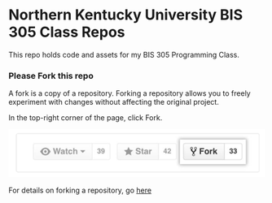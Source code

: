# Northern Kentucky University BIS 305 Class Repos
This repo holds code and assets for my BIS 305 Programming Class.

### Please Fork this repo
A fork is a copy of a repository. Forking a repository allows you to freely experiment with changes without affecting the original project. 

In the top-right corner of the page, click Fork.

![Fork Button](https://github.com/BIS305/bis305/blob/master/images/ForkButton.PNG?raw=true)

For details on forking a repository, go <a href="https://docs.github.com/en/github/getting-started-with-github/fork-a-repo" target="_blank">here</a>
